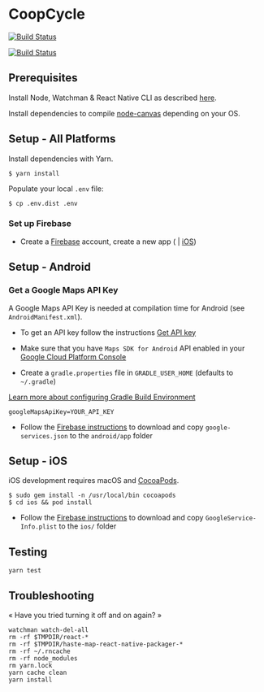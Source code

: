 CoopCycle
=========

[![Build Status](https://travis-ci.org/coopcycle/coopcycle-app.svg?branch=master)](https://travis-ci.org/coopcycle/coopcycle-app)

[![Build Status](https://github.com/coopcycle/coopcycle-app/workflows/Build/badge.svg)](https://github.com/coopcycle/coopcycle-app/actions)

Prerequisites
-------------

Install Node, Watchman & React Native CLI as described [here](https://facebook.github.io/react-native/docs/getting-started.html).

Install dependencies to compile [node-canvas](https://github.com/Automattic/node-canvas#compiling) depending on your OS.

Setup - All Platforms
---------------------

Install dependencies with Yarn.

```
$ yarn install
```

Populate your local `.env` file:
```
$ cp .env.dist .env
```

### Set up Firebase

* Create a [Firebase](https://firebase.google.com/) account, create a new app ( | [iOS](https://firebase.google.com/docs/ios/setup))

Setup - Android
---------------

### Get a Google Maps API Key

A Google Maps API Key is needed at compilation time for Android (see `AndroidManifest.xml`).

* To get an API key follow the instructions [Get API key](https://developers.google.com/maps/documentation/android-sdk/signup)

* Make sure that you have `Maps SDK for Android` API enabled in your [Google Cloud Platform Console](https://console.cloud.google.com/google/maps-apis)

* Create a `gradle.properties` file in `GRADLE_USER_HOME` (defaults to `~/.gradle`)

[Learn more about configuring Gradle Build Environment](https://docs.gradle.org/current/userguide/build_environment.html)

```
googleMapsApiKey=YOUR_API_KEY
```

* Follow the [Firebase instructions](https://firebase.google.com/docs/android/setup) to download and copy `google-services.json` to the `android/app` folder


Setup - iOS
-----------
iOS development requires macOS and [CocoaPods](https://cocoapods.org/).

```
$ sudo gem install -n /usr/local/bin cocoapods
$ cd ios && pod install
```

* Follow the [Firebase instructions](https://firebase.google.com/docs/ios/setup) to download and copy `GoogleService-Info.plist` to the `ios/` folder

Testing
---------------

```
yarn test
```

Troubleshooting
---------------

« Have you tried turning it off and on again? »

```
watchman watch-del-all
rm -rf $TMPDIR/react-*
rm -rf $TMPDIR/haste-map-react-native-packager-*
rm -rf ~/.rncache
rm -rf node_modules
rm yarn.lock
yarn cache clean
yarn install
```
